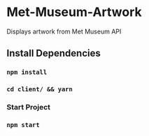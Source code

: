 # Met-Museum-Artwork
Displays artwork from Met Museum API

## Install Dependencies

### `npm install`
### `cd client/ && yarn`


### Start Project

### `npm start`

